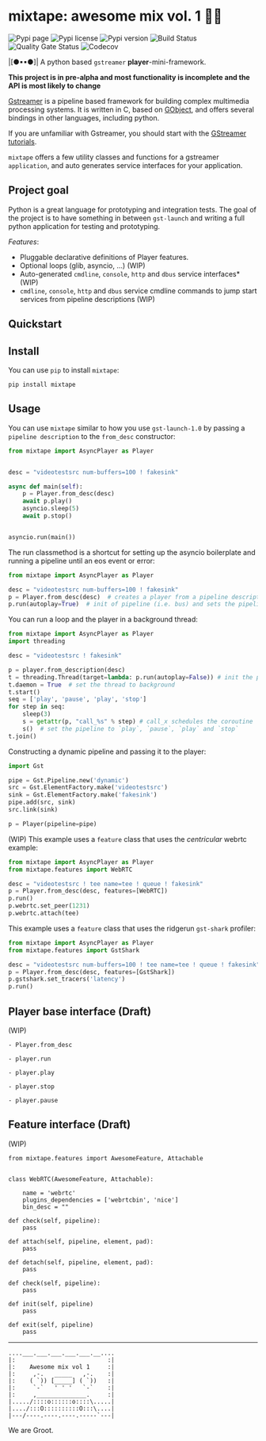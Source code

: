 # mixtape: awesome mix vol. 1 🎵📼 

![Pypi page] ![Pypi license] ![Pypi version] ![Build Status] ![Quality Gate Status] ![Codecov]

|[●▪▪●]| A python based `gstreamer` **player**-mini-framework.

**This project is in pre-alpha and most functionality is incomplete and the API is
most likely to change**

[Gstreamer] is a pipeline based framework for building complex multimedia processing 
systems. It is written in C, based on [GObject], and offers several bindings in other languages,
including python.

If you are unfamiliar with Gstreamer, you should start with the [GStreamer tutorials]. 

`mixtape` offers a few utility classes and functions for a gstreamer `application`,
and auto generates service interfaces for your application.

## Project goal

Python is a great language for prototyping and integration tests. The goal of the project is 
to have something in between `gst-launch` and writing a full python application for testing
and prototyping.


*Features*:

* Pluggable declarative definitions of Player features.
* Optional loops (glib, asyncio, ...) (WIP)
* Auto-generated `cmdline`, `console`, `http` and `dbus` service interfaces* (WIP)
* `cmdline`, `console`, `http` and `dbus` service cmdline commands to jump start services 
  from pipeline descriptions (WIP)

## Quickstart

## Install

You can use `pip` to install `mixtape`:

    pip install mixtape

## Usage

You can use `mixtape` similar to how you use `gst-launch-1.0` by passing 
a `pipeline description` to the `from_desc` constructor:



```python
from mixtape import AsyncPlayer as Player


desc = "videotestsrc num-buffers=100 ! fakesink"

async def main(self):
    p = Player.from_desc(desc)
    await p.play()
    asyncio.sleep(5)
    await p.stop()


asyncio.run(main())

```

The run classmethod is a shortcut for setting up the asyncio boilerplate and 
running a pipeline until an eos event or error: 

```python
from mixtape import AsyncPlayer as Player

desc = "videotestsrc num-buffers=100 ! fakesink"
p = Player.from_desc(desc)  # creates a player from a pipeline description
p.run(autoplay=True)  # init of pipeline (i.e. bus) and sets the pipeline to playing state (default)
```

You can run a loop and the player in a background thread:

```python
from mixtape import AsyncPlayer as Player
import threading

desc = "videotestsrc ! fakesink"

p = player.from_description(desc)
t = threading.Thread(target=lambda: p.run(autoplay=False)) # init the player in another thread
t.daemon = True  # set the thread to background
t.start()
seq = ['play', 'pause', 'play', 'stop']
for step in seq:
    sleep(3)
    s = getattr(p, "call_%s" % step) # call_x schedules the coroutine
    s()  # set the pipeline to `play`, `pause`, `play` and `stop`
t.join()
```

Constructing a dynamic pipeline and passing it to the player:

```python
import Gst

pipe = Gst.Pipeline.new('dynamic')
src = Gst.ElementFactory.make('videotestsrc')
sink = Gst.ElementFactory.make('fakesink')
pipe.add(src, sink)
src.link(sink)

p = Player(pipeline=pipe)
```

(WIP)
This example uses a `feature` class that uses the *centricular* webrtc example:

```python
from mixtape import AsyncPlayer as Player
from mixtape.features import WebRTC

desc = "videotestsrc ! tee name=tee ! queue ! fakesink"
p = Player.from_desc(desc, features=[WebRTC])
p.run()
p.webrtc.set_peer(1231)
p.webrtc.attach(tee)
```

This example uses a `feature` class that uses the ridgerun `gst-shark` profiler:

```python
from mixtape import AsyncPlayer as Player
from mixtape.features import GstShark

desc = "videotestsrc num-buffers=100 ! tee name=tee ! queue ! fakesink"
p = Player.from_desc(desc, features=[GstShark])
p.gstshark.set_tracers('latency')
p.run()
```

## Player base interface (Draft)

(WIP)

    - Player.from_desc

    - player.run

    - player.play

    - player.stop

    - player.pause


## Feature interface (Draft)

(WIP)

    from mixtape.features import AwesomeFeature, Attachable


    class WebRTC(AwesomeFeature, Attachable):

        name = 'webrtc'
        plugins_dependencies = ['webrtcbin', 'nice']
        bin_desc = ""

    def check(self, pipeline):
        pass

    def attach(self, pipeline, element, pad):
        pass

    def detach(self, pipeline, element, pad):
        pass

    def check(self, pipeline):
        pass

    def init(self, pipeline)
        pass

    def exit(self, pipeline)
        pass

----

    ....___.___.___.___.___.__....
    |:                          :|
    |:    Awesome mix vol 1     :|
    |:     ,-.   _____   ,-.    :|
    |:    ( `)) [_____] ( `))   :|
    |:     `-`   ' ' '   `-`    :|
    |:     ,______________.     :|
    |...../::::o::::::o::::\.....|
    |..../:::O::::::::::O:::\....|
    |---/----.----.----.-----`---|

We are Groot.

[GStreamer]: https://gstreamer.freedesktop.org/
[GObject]: https://developer.gnome.org/gobject/stable/
[GStreamer tutorials]: https://gstreamer.freedesktop.org/documentation/tutorials/index.html
[Pypi page]: https://img.shields.io/pypi/v/mixtape.svg
[Pypi license]: https://img.shields.io/pypi/l/mixtape.svg
[Pypi version]: https://img.shields.io/pypi/pyversions/mixtape.svg
[Build Status]: https://travis-ci.org/ashwoods/mixtape.svg?branch=master
[Quality Gate Status]: https://sonarcloud.io/api/project_badges/measure?project=ashwoods_mixtape&metric=alert_status
[Requirements Status]: https://requires.io/github/ashwoods/mixtape/requirements.svg?branch=master
[Codecov]: https://codecov.io/gh/ashwoods/mixtape/branch/master/graph/badge.svg

